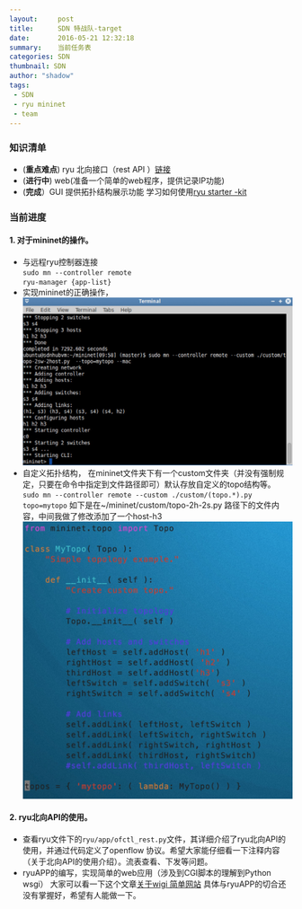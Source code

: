 ```yaml
---
layout:     post
title: 		SDN 特战队-target
date:       2016-05-21 12:32:18
summary:    当前任务表
categories: SDN
thumbnail: SDN
author: "shadow"
tags:
 - SDN
 - ryu mininet
 - team
---
```


### 知识清单

- (**重点难点**) ryu 北向接口（rest API ）[链接](http://ryu.readthedocs.io/en/latest/ryu_app_api.html#ryu-application-programming-model)
- (**进行中**) web(准备一个简单的web程序，提供记录IP功能)
- (**完成**）GUI 提供拓扑结构展示功能 学习如何使用[ryu starter -kit](http://sdnhub.org/releases/sdn-starter-kit-ryu/) 

### 当前进度

#### 1. 对于mininet的操作。
- 与远程ryu控制器连接  
	`sudo mn --controller remote`  
	`ryu-manager {app-list}`
- 实现mininet的正确操作，
	![picture](/image/mininet/mininet.png)
- 自定义拓扑结构，
	在mininet文件夹下有一个custom文件夹（并没有强制规定，只要在命令中指定到文件路径即可）默认存放自定义的topo结构等。
	`sudo mn --controller remote --custom ./custom/(topo.*).py topo=mytopo`
	如下是在~/mininet/custom/topo-2h-2s.py 路径下的文件内容，中间我做了修改添加了一个host-h3
	![picture](/image/mininet/custom.png)  

#### 2. ryu北向API的使用。
- 查看ryu文件下的`ryu/app/ofctl_rest.py`文件，其详细介绍了ryu北向API的使用，并通过代码定义了openflow 协议。希望大家能仔细看一下注释内容（关于北向API的使用介绍）。流表查看、下发等问题。  
- ryuAPP的编写，实现简单的web应用（涉及到CGI脚本的理解到Python wsgi）
大家可以看一下这个文章[关于wigi 简单网站](http://www.muzixing.com/pages/2015/05/13/ryuzhong-wsgixue-xi-bi-ji-yu-restapikai-fa.html)
具体与ryuAPP的切合还没有掌握好，希望有人能做一下。  


